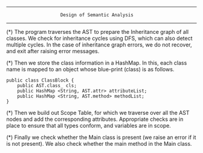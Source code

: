 *******************************************************************************************************************************
						Design of Semantic Analysis 
*******************************************************************************************************************************

(*) The program traverses the AST to prepare the Inheritance graph of all classes. We check for inheritance cycles using DFS, which can also detect multiple cycles. In the case of inheritance graph errors, we do not recover, and exit after raising error messages.

(*) Then we store the class information in a HashMap. In this, each class name is mapped to an object whose blue-print (class) is as follows.

	public class ClassBlock {
		public AST.class_ cls;
		public HashMap <String, AST.attr> attributeList;
		public HashMap <String, AST.method> methodList;
	}

(*) Then we build out Scope Table, for which we traverse over all the AST nodes and add the corresponding attributes. Appropriate checks are in place to ensure that all types conform, and variables are in scope.

(*) Finally we check whether the Main class is present (we raise an error if it is not present). We also check whether the main method in the Main class.
